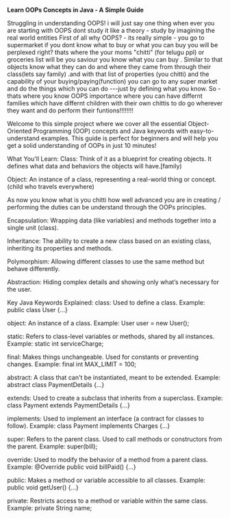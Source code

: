 **Learn OOPs Concepts in Java - A Simple Guide**


Struggling in understanding OOPS! i will just say one thing when ever you are starting with OOPS dont study it like a theory - study by imagining the real world entities
First of all why OOPS? - its really simple - you go to supermarket if you dont know what to buy or what you can buy you will be perplexed right?
thats where the your moms "chitti" (for telugu ppl) or groceries list will be you saviour you know what  you can buy . 
Similar to that objects know what they can do and where they came from through their class(lets say family) .and with that list of properties (you chitti) and the capability of your buying/paying(function) you can go to any super market and do the things which you can do ---just by defining what you know.
So -thats where you know OOPS importance where you can have differnt families which have differnt children with their own chittis to do go wherever they want and do perform their funtions!!!!!!!!

Welcome to this simple project where we cover all the essential Object-Oriented Programming (OOP) concepts and Java keywords with easy-to-understand examples. This guide is perfect for beginners and will help you get a solid understanding of OOPs in just 10 minutes!

What You'll Learn:
Class: Think of it as a blueprint for creating objects. It defines what data and behaviors the objects will have.[family)

Object: An instance of a class, representing a real-world thing or concept.(child who travels everywhere)

As now you know what is you chitti how well advanced you are in creating / performing the duties can be understand through the OOPs principles.

Encapsulation: Wrapping data (like variables) and methods together into a single unit (class).

Inheritance: The ability to create a new class based on an existing class, inheriting its properties and methods.

Polymorphism: Allowing different classes to use the same method but behave differently.

Abstraction: Hiding complex details and showing only what’s necessary for the user.

Key Java Keywords Explained:
class: Used to define a class. Example: public class User {...}

object: An instance of a class. Example: User user = new User();

static: Refers to class-level variables or methods, shared by all instances. Example: static int serviceCharge;

final: Makes things unchangeable. Used for constants or preventing changes. Example: final int MAX_LIMIT = 100;

abstract: A class that can't be instantiated, meant to be extended. Example: abstract class PaymentDetails {...}

extends: Used to create a subclass that inherits from a superclass. Example: class Payment extends PaymentDetails {...}

implements: Used to implement an interface (a contract for classes to follow). Example: class Payment implements Charges {...}

super: Refers to the parent class. Used to call methods or constructors from the parent. Example: super(bill);

override: Used to modify the behavior of a method from a parent class. Example: @Override public void billPaid() {...}

public: Makes a method or variable accessible to all classes. Example: public void getUser() {...}

private: Restricts access to a method or variable within the same class. Example: private String name;
